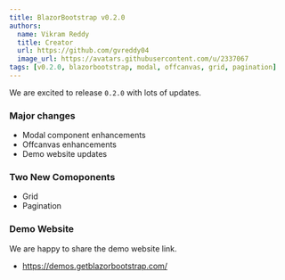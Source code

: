 ```yaml
---
title: BlazorBootstrap v0.2.0
authors:
  name: Vikram Reddy
  title: Creator
  url: https://github.com/gvreddy04
  image_url: https://avatars.githubusercontent.com/u/2337067
tags: [v0.2.0, blazorbootstrap, modal, offcanvas, grid, pagination]
---
```


We are excited to release `0.2.0` with lots of updates.

<!--truncate-->

### Major changes

- Modal component enhancements
- Offcanvas enhancements
- Demo website updates

### Two New Comoponents

- Grid
- Pagination

### Demo Website

We are happy to share the demo website link.

- https://demos.getblazorbootstrap.com/